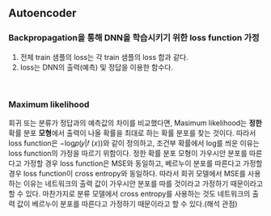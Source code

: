 ## Autoencoder



### Backpropagation을 통해 DNN을 학습시키기 위한 loss function 가정

1. 전체 train 샘플의 loss는 각 train 샘플의 loss 합과 같다.
2. loss는 DNN의 출력(예측) 및 정답을 이용한 함수다.

</br>

### Maximum likelihood

회귀 또는 분류가 정답과의 예측값의 차이를 비교했다면, Masimum likelihood는 **정한** 확률 분포 **모형**에서 출력이 나올 확률을 최대로 하는 확률 분포를 찾는 것이다. 따라서 loss function은  −log𝑝(𝑦|𝑓 (𝑥))와 같이 정의하고, 조건부 확률에서 log를 씌운 이유는 loss function의 가정을 따르기 위함이다. 정한 확률 분포 모형이 가우시안 분포를 따른다고 가정할 경우 loss function은 MSE와 동일하고, 베르누이 분포를 따른다고 가정할 경우 loss function이 cross entropy와 동일하다. 따라서 회귀 모델에서 MSE를 사용하는 이유는 네트워크의 출력 값이 가우시안 분포를 따를 것이라고 가정하기 때문이라고 할 수 있다. 마찬가지로 분류 모델에서 cross entropy를 사용하는 것도 네트워크의 출력 값이 베르누이 분포를 따른다고 가정하기 때문이라고 할 수 있다.(해석 관점)

